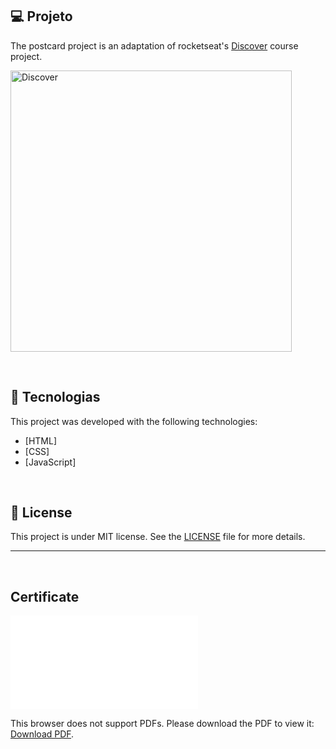 ## 💻 Projeto

The postcard project is an adaptation of rocketseat's [Discover](https://app.rocketseat.com.br/discover) course project.

<p>
  <img alt="Discover" src="https://miro.medium.com/v2/resize:fit:1200/1*fs0ScMc45X9QEwno8G414A.png" width="450px">
</p>

<br>

## 🧪 Tecnologias

This project was developed with the following technologies:

- [HTML]
- [CSS]
- [JavaScript]

<br>

## 📝 License

This project is under MIT license. See the [LICENSE](LICENSE.md) file for more details.

---

<br>

## Certificate

<object data="./assets/certificate.pdf" type="application/pdf" width="700px" height="700px">
    <embed src="./assets/certificate.pdf">
        <p>This browser does not support PDFs. Please download the PDF to view it: <a href="./assets/certificate.pdf">Download PDF</a>.</p>
    </embed>
</object>

<!--START_SECTION:footer-->
